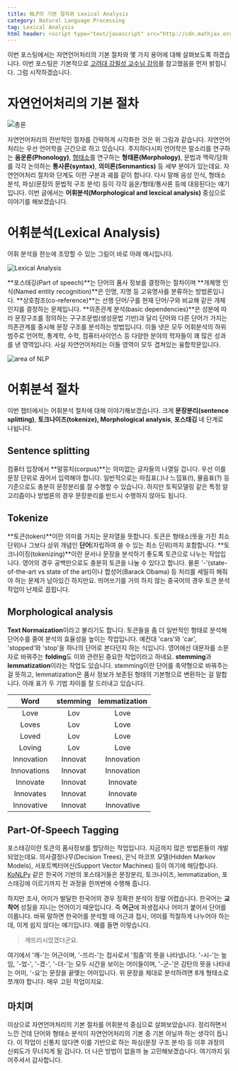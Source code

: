 ```yaml
---
title: NLP의 기본 절차와 Lexical Analysis
category: Natural Language Processing
tag: Lexical Analysis
html header: <script type="text/javascript" src="http://cdn.mathjax.org/mathjax/latest/MathJax.js?config=TeX-AMS_SVG"></script>
---
```


이번 포스팅에서는 자연언어처리의 기본 절차와 몇 가지 용어에 대해 살펴보도록 하겠습니다. 이번 포스팅은 기본적으로 [고려대 강필성 교수님 강의](https://github.com/pilsung-kang/text-mining)를 참고했음을 먼저 밝힙니다. 그럼 시작하겠습니다.



# 자연언어처리의 기본 절차

![총론](http://i.imgur.com/1bhgstG.png)

자연언어처리의 전반적인 절차를 간략하게 시각화한 것은 위 그림과 같습니다. 자연언어처리는 우선 언어학을 근간으로 하고 있습니다. 주지하다시피 언어학은 말소리를 연구하는 **음운론(Phonology)**, [형태소](https://ratsgo.github.io/korean%20linguistics/2017/03/20/morpheme/)를 연구하는 **형태론(Morphology)**, 문법과 맥락/담화를 각각 논의하는 **통사론(syntax)**, **의미론(Senmantics)** 등 세부 분야가 있는데요. 자연언어처리 절차와 단계도 이런 구분과 궤를 같이 합니다. 다시 말해 음성 인식, 형태소 분석, 파싱(문장의 문법적 구조 분석) 등이 각각 음운/형태/통사론 등에 대응된다는 얘기입니다. 이번 글에서는 **어휘분석(Morphological and lexcical analysis)** 중심으로 이야기를 해보겠습니다. 



# 어휘분석(Lexical Analysis)

어휘 분석을 한눈에 조망할 수 있는 그림이 바로 아래 예시입니다. 

![Lexical Analysis](http://i.imgur.com/lpuN4IT.png)

**포스태깅(Part of speech)**는 단어의 품사 정보를 결정하는 절차이며 **개체명 인식(Named entity recognition)**은 인명, 지명 등 고유명사를 분류하는 방법론입니다. **상호참조(co-reference)**는 선행 단어/구를 현재 단어/구와 비교해 같은 개체인지를 결정하는 문제입니다. **의존관계 분석(basic dependencies)**은 성분에 따라 문장구조를 정의하는 구구조문법(생성문법 기반)과 달리 단어와 다른 단어가 가지는 의존관계를 중시해 문장 구조를 분석하는 방법입니다. 이들 넷은 모두 어휘분석의 하위 범주로 언어학, 통계학, 수학, 컴퓨터사이언스 등 다양한 분야의 학자들이 꽤 많은 성과를 낸 영역입니다. 사실 자연언어처리는 이들 영역이 모두 겹쳐있는 융합학문입니다.

![area of NLP](http://i.imgur.com/5eyQgSs.png)




# 어휘분석 절차

이번 챕터에서는 어휘분석 절차에 대해 이야기해보겠습니다. 크게 **문장분리(sentence splitting)**, **토크나이즈(tokenize), Morphological analysis**, **포스태깅** 네 단계로 나뉩니다.



## Sentence splitting

컴퓨터 입장에서 **말뭉치(corpus)**는 의미없는 글자들의 나열일 겁니다. 우선 이를 문장 단위로 끊어서 입력해야 합니다. 일반적으로는 마침표(.)나 느낌표(!), 물음표(?) 등 기준으로도 충분히 문장분리를 잘 수행할 수 있습니다. 하지만 토픽모델링 같은 특정 알고리즘이나 방법론의 경우 문장분리를 반드시 수행하지 않아도 됩니다.



## Tokenize

**토큰(token)**이란 의미를 가지는 문자열을 뜻합니다. 토큰은 형태소(뜻을 가진 최소 단위)나 그보다 상위 개념인 **단어**(자립하여 쓸 수 있는 최소 단위)까지 포함합니다. **토크나이징(tokenizing)**이란 문서나 문장을 분석하기 좋도록 토큰으로 나누는 작업입니다. 영어의 경우 공백만으로도 충분히 토큰을 나눌 수 있다고 합니다. 물론 '-'(state-of-the-art vs state of the art)이나 합성어(Barack Obama) 등 처리를 세밀히 해줘야 하는 문제가 남아있긴 하지만요. 띄어쓰기를 거의 하지 않는 중국어의 경우 토큰 분석 작업이 난제로 꼽힙니다.



## Morphological analysis

**Text Normaization**이라고 불리기도 합니다. 토큰들을 좀 더 일반적인 형태로 분석해 단어수를 줄여 분석의 효율성을 높이는 작업입니다. 예컨대 'cars'와 'car', 'stopped'와 'stop'을 하나의 단어로 본다던지 하는 식입니다. 영어에선 대문자를 소문자로 바꿔주는 **folding**도 이와 관련된 중요한 작업이라고 하네요. **stemming**과 **lemmatization**이라는 작업도 있습니다. stemming이란 단어를 축약형으로 바꿔주는 걸 뜻하고, lemmatization은 품사 정보가 보존된 형태의 기본형으로 변환하는 걸 말합니다. 아래 표가 두 기법 차이를 잘 드러내고 있습니다.

|    Word     | stemming | lemmatization |
| :---------: | :------: | :-----------: |
|    Love     |   Lov    |     Love      |
|    Loves    |   Lov    |     Love      |
|    Loved    |   Lov    |     Love      |
|   Loving    |   Lov    |     Love      |
| Innovation  | Innovat  |  Innovation   |
| Innovations | Innovat  |  Innovation   |
|  Innovate   | Innovat  |   Innovate    |
|  Innovates  | Innovat  |   Innovate    |
| Innovative  | Innovat  |  Innovative   |



## Part-Of-Speech Tagging

포스태깅이란 토큰의 품사정보를 할당하는 작업입니다. 지금까지 많은 방법론들이 개발되었는데요. 의사결정나무(Decision Trees), 은닉 마코프 모델(Hidden Markov Models), 서포트벡터머신(Support Vector Machines) 등이 여기에 해당합니다. [KoNLPy](http://konlpy.org) 같은 한국어 기반의 포스태거들은 문장분리, 토크나이즈, lemmatization, 포스태깅에 이르기까지 전 과정을 한꺼번에 수행해 줍니다.

하지만 조사, 어미가 발달한 한국어의 경우 정확한 분석이 정말 어렵습니다. 한국어는 **교착어** 성질을 지니는 언어이기 때문입니다. 즉 **어근**에 파생접사나 어미가 붙어서 단어를 이룹니다. 바꿔 말하면 한국어를 분석할 때 어근과 접사, 어미를 적절하게 나누어야 하는데, 이게 쉽지 않다는 얘기입니다. 예를 들면 이렇습니다.

> 깨뜨리시었겠더군요.

여기에서 '깨-'는 어근이며, '-뜨리-'는 접사로서 '힘줌'의 뜻을 나타냅니다. '-시-'는 높임, '-었-', '-겠-', '-더-'는 모두 시간을 보이는 어미들이며, '-군-'은 감탄의 뜻을 나타내는 어미, '-요'는 문장을 끝맺는 어미입니다. 위 문장을 제대로 분석하려면 8개 형태소로 쪼개야 합니다. 매우 고된 작업이지요.



## 마치며

이상으로 자연언어처리의 기본 절차를 어휘분석 중심으로 살펴보았습니다. 정리하면서 느낀 건데 단어와 형태소 분석이 자연언어처리의 기본 중 기본 아닐까 하는 생각이 듭니다. 이 작업이 신통치 않다면 이를 기반으로 하는 파싱(문장 구조 분석) 등 이후 과정의 신뢰도가 무너지게 될 겁니다. 더 나은 방법이 없을까 늘 고민해보겠습니다. 여기까지 읽어주셔서 감사합니다.

